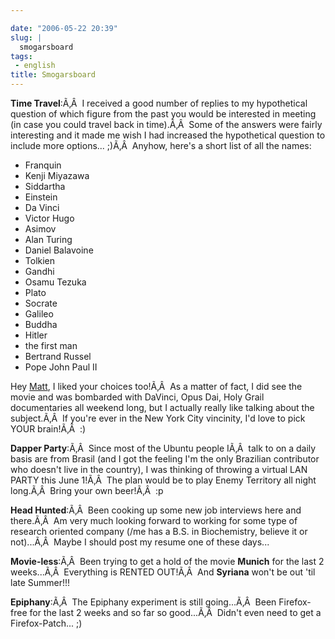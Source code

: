 ```yaml
---

date: "2006-05-22 20:39"
slug: |
  smogarsboard
tags:
 - english
title: Smogarsboard
---
```


**Time Travel**:Ã‚Â  I received a good number of replies to my
hypothetical question of which figure from the past you would be
interested in meeting (in case you could travel back in time).Ã‚Â  Some
of the answers were fairly interesting and it made me wish I had
increased the hypothetical question to include more options... ;)Ã‚Â 
Anyhow, here's a short list of all the names:

-   Franquin
-   Kenji Miyazawa
-   Siddartha
-   Einstein
-   Da Vinci
-   Victor Hugo
-   Asimov
-   Alan Turing
-   Daniel Balavoine
-   Tolkien
-   Gandhi
-   Osamu Tezuka
-   Plato
-   Socrate
-   Galileo
-   Buddha
-   Hitler
-   the first man
-   Bertrand Russel
-   Pope John Paul II

Hey [Matt](http://people.simplifiedcomplexity.com/~mgalvin), I liked
your choices too!Ã‚Â  As a matter of fact, I did see the movie and was
bombarded with DaVinci, Opus Dai, Holy Grail documentaries all weekend
long, but I actually really like talking about the subject.Ã‚Â  If
you're ever in the New York City vincinity, I'd love to pick YOUR
brain!Ã‚Â  :)

**Dapper Party**:Ã‚Â  Since most of the Ubuntu people IÃ‚Â  talk to on a
daily basis are from Brasil (and I got the feeling I'm the only
Brazilian contributor who doesn't live in the country), I was thinking
of throwing a virtual LAN PARTY this June 1!Ã‚Â  The plan would be to
play Enemy Territory all night long.Ã‚Â  Bring your own beer!Ã‚Â  :p

**Head Hunted**:Ã‚Â  Been cooking up some new job interviews here and
there.Ã‚Â  Am very much looking forward to working for some type of
research oriented company (/me has a B.S. in Biochemistry, believe it or
not)...Ã‚Â  Maybe I should post my resume one of these days...

**Movie-less**:Ã‚Â  Been trying to get a hold of the movie **Munich**
for the last 2 weeks...Ã‚Â  Everything is RENTED OUT!Ã‚Â  And
**Syriana** won't be out 'til late Summer!!!

**Epiphany**:Ã‚Â  The Epiphany experiment is still going...Ã‚Â  Been
Firefox-free for the last 2 weeks and so far so good...Ã‚Â  Didn't even
need to get a Firefox-Patch... ;)

